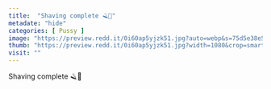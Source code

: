 ```yaml
---
title:  "Shaving complete 🪒🥰"
metadate: "hide"
categories: [ Pussy ]
image: "https://preview.redd.it/0i60ap5yjzk51.jpg?auto=webp&s=75d5e38e546955148069ab5b57572c77943a4e08"
thumb: "https://preview.redd.it/0i60ap5yjzk51.jpg?width=1080&crop=smart&auto=webp&s=616ec4bee2bd811bced99302d24aaae592103dd4"
visit: ""
---
```

Shaving complete 🪒🥰
